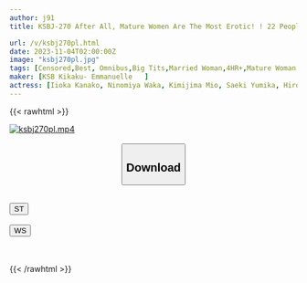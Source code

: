 ```yaml
---
author: j91
title: KSBJ-270 After All, Mature Women Are The Most Erotic! ! 22 People VOL.05

url: /v/ksbj270pl.html
date: 2023-11-04T02:00:00Z
image: "ksbj270pl.jpg"
tags: [Censored,Best, Omnibus,Big Tits,Married Woman,4HR+,Mature Woman	 ]
maker: [KSB Kikaku- Emmanuelle   ]
actress: [Iioka Kanako, Ninomiya Waka, Kimijima Mio, Saeki Yumika, Hirose Riona, Okae Rin ,Inoue Masami ,Nagata Riu, Amano Rumi, Momoi Shizuka  ]
---
```



{{< rawhtml >}}

<div class="video" data-videoid="6bPy8VBz07H9k3w">
    <a href="javascript:;">
        <img src="https://my.j91.asia/v/ksbj270pl.jpg" width="WIDTH" height="HEIGHT" alt="ksbj270pl.mp4" loading="lazy">
    </a>
</div>

<script type="text/javascript" src="https://j91.asia/asset/on-demand-st.js"></script>

<br>
  <link rel="stylesheet" href="https://j91.asia/asset/bs5.css">
  
  <center>
  <button class="btn btn-primary" type="button" data-bs-toggle="collapse" data-bs-target=".multi-collapse" aria-expanded="false" aria-controls="multiCollapseExample1 multiCollapseExample2"><h2>Download</h2></button></center>
</p>
<div class="row">
  <div class="col">
    <div class="collapse multi-collapse" id="multiCollapseExample1">
      <div class="card card-body">
	      	      <br>
<div class="buttons">  
<a href="https://streamtape.to/v/6bPy8VBz07H9k3w"><button class="btn-hover color-3"><i class="fa fa-download"></i> ST</button></a></div>
    </div>
  </div>
</div>
  <div class="col">
    <div class="collapse multi-collapse" id="multiCollapseExample2">
      <div class="card card-body">
	      <br>
<div class="buttons">
    <a href="https://wolfstream.tv/60s23rilwlwr"><button class="btn-hover color-9"><i class="fa fa-download"></i> WS</button></a></div>
<br><br>
      </div>
    </div>
  </div>
</div>

{{< /rawhtml >}}
